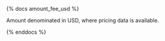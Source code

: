 {% docs amount_fee_usd %}

Amount denominated in USD, where pricing data is available.

{% enddocs %}
